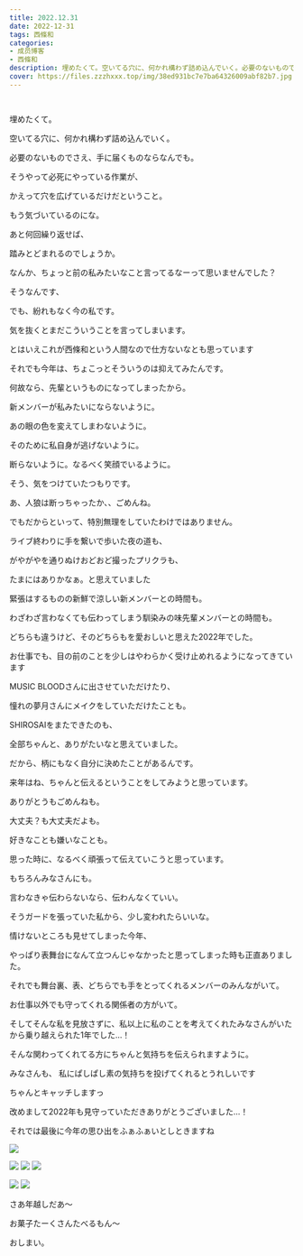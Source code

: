 ```yaml
---
title: 2022.12.31
date: 2022-12-31
tags: 西條和
categories: 
- 成员博客
- 西條和
description: 埋めたくて。空いてる穴に、何かれ構わず詰め込んでいく。必要のないものでさえ、手に届くものな...
cover: https://files.zzzhxxx.top/img/38ed931bc7e7ba64326009abf82b7.jpg 
---
```


        ﻿

















埋めたくて。

















空いてる穴に、何かれ構わず詰め込んでいく。
















必要のないものでさえ、手に届くものならなんでも。



















そうやって必死にやっている作業が、















かえって穴を広げているだけだということ。


















もう気づいているのにな。

















あと何回繰り返せば、


踏みとどまれるのでしょうか。














































なんか、ちょっと前の私みたいなこと言ってるなーって思いませんでした？




















そうなんです、












でも、紛れもなく今の私です。

















気を抜くとまだこういうことを言ってしまいます。











とはいえこれが西條和という人間なので仕方ないなとも思っています























それでも今年は、ちょこっとそういうのは抑えてみたんです。

























何故なら、先輩というものになってしまったから。


















新メンバーが私みたいにならないように。



あの眼の色を変えてしまわないように。

















そのために私自身が逃げないように。

断らないように。なるべく笑顔でいるように。













そう、気をつけていたつもりです。






あ、人狼は断っちゃったか、、ごめんね。






















でもだからといって、特別無理をしていたわけではありません。




















ライブ終わりに手を繋いで歩いた夜の道も、

がやがやを通りぬけおどおど撮ったプリクラも、













たまにはありかなぁ。と思えていました





















緊張はするものの新鮮で涼しい新メンバーとの時間も。










わざわざ言わなくても伝わってしまう馴染みの味先輩メンバーとの時間も。















どちらも違うけど、そのどちらもを愛おしいと思えた2022年でした。





















お仕事でも、目の前のことを少しはやわらかく受け止めれるようになってきています





















MUSIC BLOODさんに出させていただけたり、

憧れの夢月さんにメイクをしていただけたことも。




SHIROSAIをまたできたのも、



全部ちゃんと、ありがたいなと思えていました。















だから、柄にもなく自分に決めたことがあるんです。















来年はね、ちゃんと伝えるということをしてみようと思っています。



















ありがとうもごめんねも。




大丈夫？も大丈夫だよも。



好きなことも嫌いなことも。














思った時に、なるべく頑張って伝えていこうと思っています。










もちろんみなさんにも。














言わなきゃ伝わらないなら、伝わんなくていい。










そうガードを張っていた私から、少し変われたらいいな。






























情けないところも見せてしまった今年、


やっぱり表舞台になんて立つんじゃなかったと思ってしまった時も正直ありました。



















それでも舞台裏、表、どちらでも手をとってくれるメンバーのみんながいて。


お仕事以外でも守ってくれる関係者の方がいて。










そしてそんな私を見放さずに、私以上に私のことを考えてくれたみなさんがいたから乗り越えられた1年でした…！














そんな関わってくれてる方にちゃんと気持ちを伝えられますように。


















みなさんも、
私にぱしぱし素の気持ちを投げてくれるとうれしいです







ちゃんとキャッチしますっ





















改めまして2022年も見守っていただきありがとうございました…！





















それでは最後に今年の思ひ出をふぁふぁいとしときますね








![](https://files.zzzhxxx.top/img/38ed931bc7e7ba64326009abf82b7.jpg)


![](https://files.zzzhxxx.top/img/38ed931bc7e7ba64326009abf82b7-01.jpg)
![](https://files.zzzhxxx.top/img/38ed931bc7e7ba64326009abf82b7-02.jpg)
![](https://files.zzzhxxx.top/img/38ed931bc7e7ba64326009abf82b7-03.jpg)


![](https://files.zzzhxxx.top/img/38ed931bc7e7ba64326009abf82b7-04.jpg)
![](https://files.zzzhxxx.top/img/38ed931bc7e7ba64326009abf82b7-05.jpg)






さあ年越しだあ〜








お菓子たーくさんたべるもん〜






















おしまい。


